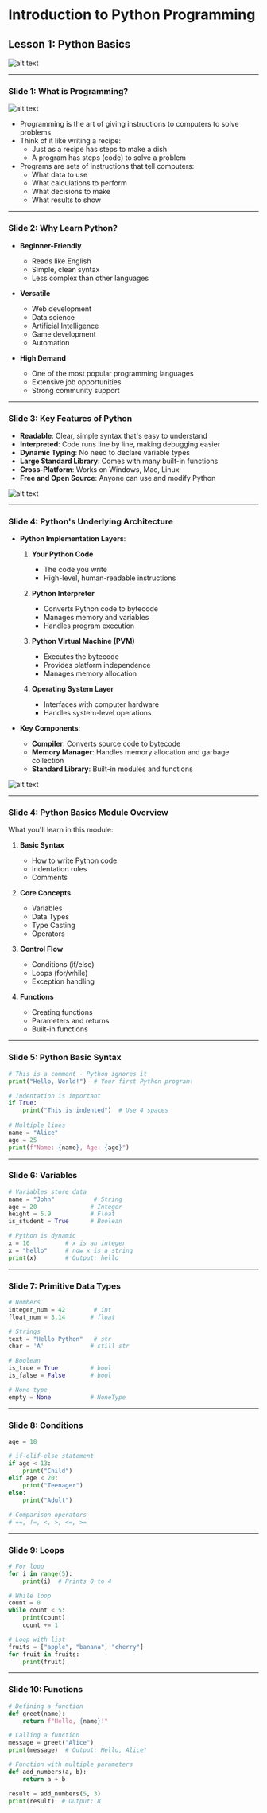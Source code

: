 # Introduction to Python Programming
## Lesson 1: Python Basics

![alt text](./Assets/python_image.png)

---
### Slide 1: What is Programming?

![alt text](./Assets/programming-infographic.jpg)

- Programming is the art of giving instructions to computers to solve problems
- Think of it like writing a recipe:
  - Just as a recipe has steps to make a dish
  - A program has steps (code) to solve a problem
- Programs are sets of instructions that tell computers:
  - What data to use
  - What calculations to perform
  - What decisions to make
  - What results to show

---
### Slide 2: Why Learn Python?
- **Beginner-Friendly**
  - Reads like English
  - Simple, clean syntax
  - Less complex than other languages

- **Versatile**
  - Web development
  - Data science
  - Artificial Intelligence
  - Game development
  - Automation

- **High Demand**
  - One of the most popular programming languages
  - Extensive job opportunities
  - Strong community support

---
### Slide 3: Key Features of Python
- **Readable**: Clear, simple syntax that's easy to understand
- **Interpreted**: Code runs line by line, making debugging easier
- **Dynamic Typing**: No need to declare variable types
- **Large Standard Library**: Comes with many built-in functions
- **Cross-Platform**: Works on Windows, Mac, Linux
- **Free and Open Source**: Anyone can use and modify Python
  
![alt text](./Assets/python_features.png)

---
### Slide 4: Python's Underlying Architecture
- **Python Implementation Layers**:
  1. **Your Python Code**
     - The code you write
     - High-level, human-readable instructions

  2. **Python Interpreter**
     - Converts Python code to bytecode
     - Manages memory and variables
     - Handles program execution

  3. **Python Virtual Machine (PVM)**
     - Executes the bytecode
     - Provides platform independence
     - Manages memory allocation

  4. **Operating System Layer**
     - Interfaces with computer hardware
     - Handles system-level operations

- **Key Components**:
  - **Compiler**: Converts source code to bytecode
  - **Memory Manager**: Handles memory allocation and garbage collection
  - **Standard Library**: Built-in modules and functions

![alt text](./Assets/py_arch.png)

---
### Slide 4: Python Basics Module Overview
What you'll learn in this module:

1. **Basic Syntax**
   - How to write Python code
   - Indentation rules
   - Comments

2. **Core Concepts**
   - Variables
   - Data Types
   - Type Casting
   - Operators

3. **Control Flow**
   - Conditions (if/else)
   - Loops (for/while)
   - Exception handling

4. **Functions**
   - Creating functions
   - Parameters and returns
   - Built-in functions

---
### Slide 5: Python Basic Syntax
```python
# This is a comment - Python ignores it
print("Hello, World!")  # Your first Python program!

# Indentation is important
if True:
    print("This is indented")  # Use 4 spaces
    
# Multiple lines
name = "Alice"
age = 25
print(f"Name: {name}, Age: {age}")
```

---
### Slide 6: Variables
```python
# Variables store data
name = "John"           # String
age = 20               # Integer
height = 5.9           # Float
is_student = True      # Boolean

# Python is dynamic
x = 10          # x is an integer
x = "hello"     # now x is a string
print(x)        # Output: hello
```

---
### Slide 7: Primitive Data Types
```python
# Numbers
integer_num = 42        # int
float_num = 3.14       # float

# Strings
text = "Hello Python"   # str
char = 'A'             # still str

# Boolean
is_true = True         # bool
is_false = False       # bool

# None type
empty = None           # NoneType
```

---
### Slide 8: Conditions
```python
age = 18

# if-elif-else statement
if age < 13:
    print("Child")
elif age < 20:
    print("Teenager")
else:
    print("Adult")

# Comparison operators
# ==, !=, <, >, <=, >=
```

---
### Slide 9: Loops
```python
# For loop
for i in range(5):
    print(i)  # Prints 0 to 4

# While loop
count = 0
while count < 5:
    print(count)
    count += 1

# Loop with list
fruits = ["apple", "banana", "cherry"]
for fruit in fruits:
    print(fruit)
```

---
### Slide 10: Functions
```python
# Defining a function
def greet(name):
    return f"Hello, {name}!"

# Calling a function
message = greet("Alice")
print(message)  # Output: Hello, Alice!

# Function with multiple parameters
def add_numbers(a, b):
    return a + b

result = add_numbers(5, 3)
print(result)  # Output: 8
```
